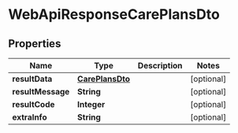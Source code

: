 # WebApiResponseCarePlansDto

## Properties
Name | Type | Description | Notes
------------ | ------------- | ------------- | -------------
**resultData** | [**CarePlansDto**](CarePlansDto.md) |  |  [optional]
**resultMessage** | **String** |  |  [optional]
**resultCode** | **Integer** |  |  [optional]
**extraInfo** | **String** |  |  [optional]
